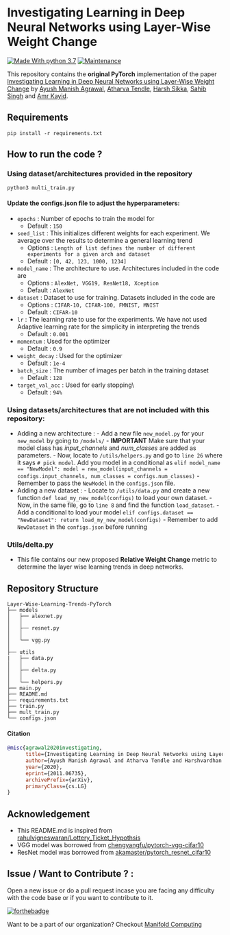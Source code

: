 # Investigating Learning in Deep Neural Networks using Layer-Wise Weight Change
[![Made With python 3.7](https://img.shields.io/badge/Made%20with-Python%203.7-brightgreen)]() [![Maintenance](https://img.shields.io/badge/Maintained%3F-yes-green.svg)]()

This repository contains the **original PyTorch** implementation of the paper [Investigating Learning in Deep Neural Networks using Layer-Wise Weight Change](https://github.com/Manifold-Computing/Layer-Wise-Learning-Trends/blob/main/Investigating%20Learning%20in%20Deep%20Neural%20Networks%20using%20Layer-Wise%20Weight%20Change.pdf) by [Ayush Manish Agrawal](https://github.com/ayushm-agrawal), [Atharva Tendle](https://github.com/atharva-tendle), [Harsh Sikka](https://github.com/harshsikka123), [Sahib Singh](https://github.com/sahibsin) and [Amr Kayid](https://github.com/AmrMKayid).

## Requirements
```
pip install -r requirements.txt
```

## How to run the code ?
### Using dataset/architectures provided in the repository

```
python3 multi_train.py
```
#### Update the configs.json file to adjust the hyperparameters:

- `epochs` : Number of epochs to train the model for
  - Default : `150` 
- `seed_list` : This initializes different weights for each experiment. We average over the results to determine a general learning trend
  - Options : `Length of list defines the number of different experiments for a given arch and dataset`
  - Default : `[0, 42, 123, 1000, 1234]`
- `model_name` : The architecture to use. Architectures included in the code are 
  - Options : `AlexNet, VGG19, ResNet18, Xception`
  - Default : `AlexNet`
- `dataset` : Dataset to use for training. Datasets included in the code are 
  - Options : `CIFAR-10, CIFAR-100, FMNIST, MNIST`
  - Default : `CIFAR-10`
- `lr` : The learning rate to use for the experiments. We have not used Adaptive learning rate for the simplicity in interpreting the trends
  - Default : `0.001`
- `momentum` : Used for the optimizer
  - Default : `0.9`
- `weight_decay` : Used for the optimizer
  - Default : `1e-4`
- `batch_size` : The number of images per batch in the training dataset
  - Default : `128`
- `target_val_acc` : Used for early stopping\
  - Default : `94%`
        
### Using datasets/architectures that are not included with this repository:
- Adding a new architecture :
        - Add a new file `new_model.py` for your `new_model` by going to `/models/`
        - **IMPORTANT** Make sure that your model class has *input_channels* and *num_classes* are added as parameters.
        - Now, locate to `/utils/helpers.py` and go to `line 26` where it says `# pick model`. Add you model in a conditional as 
            ```
            elif model_name == "NewModel":
                 model = new_model(input_channels = configs.input_channels, num_classes = configs.num_classes)
            ```
         - Remember to pass the `NewModel` in the `configs.json` file.
- Adding a new dataset :
        - Locate to `/utils/data.py` and create a new function `def load_my_new_model(configs)` to load your own dataset.
        - Now, in the same file, go to `line 8` and find the function `load_dataset`.
        - Add a conditional to load your model
          ```
          elif configs.dataset == "NewDataset":
            return load_my_new_model(configs)
          ```
        - Remember to add `NewDataset` in the `configs.json` before running
        
### Utils/delta.py
- This file contains our new proposed **Relative Weight Change** metric to determine the layer wise learning trends in deep networks.
## Repository Structure
```
Layer-Wise-Learning-Trends-PyTorch
├── models
│   ├── alexnet.py
│   │   
│   ├── resnet.py
│   │  
│   └── vgg.py
│       
├── utils
|   ├── data.py
│   │   
│   ├── delta.py
│   │  
│   └── helpers.py
├── main.py
├── README.md
├── requirements.txt
├── train.py
├── mult_train.py
└── configs.json
```

#### Citation
```bibtex
@misc{agrawal2020investigating,
      title={Investigating Learning in Deep Neural Networks using Layer-Wise Weight Change}, 
      author={Ayush Manish Agrawal and Atharva Tendle and Harshvardhan Sikka and Sahib Singh and Amr Kayid},
      year={2020},
      eprint={2011.06735},
      archivePrefix={arXiv},
      primaryClass={cs.LG}
}
```

## Acknowledgement 
- This README.md is inspired from [rahulvigneswaran/Lottery_Ticket_Hypothsis](https://github.com/rahulvigneswaran/Lottery-Ticket-Hypothesis-in-Pytorch)
- VGG model was borrowed from [chengyangfu/pytorch-vgg-cifar10](https://github.com/chengyangfu/pytorch-vgg-cifar10)
- ResNet model was borrowed from [akamaster/pytorch_resnet_cifar10](https://github.com/akamaster/pytorch_resnet_cifar10)


## Issue / Want to Contribute ? :
Open a new issue or do a pull request incase you are facing any difficulty with the code base or if you want to contribute to it.

[![forthebadge](https://forthebadge.com/images/badges/built-with-love.svg)](https://github.com/Manifold-Computing/Layer-Wise-Learning-Trends-PyTorch/issues)

Want to be a part of our organization? Checkout [Manifold Computing](https://manifoldcomputing.com/)
